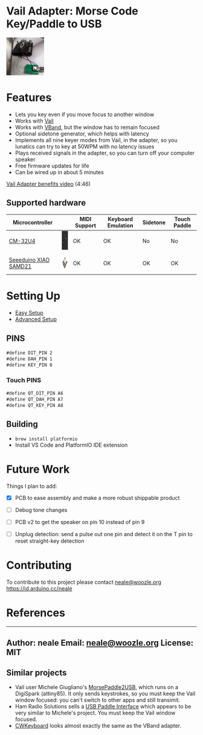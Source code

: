 # Vail Adapter: Morse Code Key/Paddle to USB

<img src="doc/vail-adapter-v2.jpg" width="100" height="100"> 


# Features

* Lets you key even if you move focus to another window
* Works with [Vail](https://vail.woozle.org/)
* Works with [VBand](https://hamradio.solutions/vband/), but the window has to remain focused
* Optional sidetone generator, which helps with latency
* Implements all nine keyer modes from Vail, in the adapter, so you lunatics can try to key at 50WPM with no latency issues
* Plays received signals in the adapter, so you can turn off your computer speaker
* Free firmware updates for life
* Can be wired up in about 5 minutes

[Vail Adapter benefits video](https://www.youtube.com/watch?v=XQ-mwdyLkOY) (4:46)

## Supported hardware

Microcontroller  |                                      | MIDI Support | Keyboard Emulation | Sidetone | Touch Paddle
------------------------------------------------------|-|-------------|--------------------|----------|--------------
[CM-32U4](https://wiki.dfrobot.com/Beetle_CM_32U4_SKU_DFR0816) | <img src="doc/DFR0816.jpg" width="50" height="50"> | OK | OK | No | No
[Seeeduino XIAO SAMD21](https://wiki.seeedstudio.com/Seeeduino-XIAO/) | <img src="doc/seeeduino_xiao_samd21.jpg" width="50" height="50"> | OK | OK | OK | OK

 



# Setting Up

* [Easy Setup](doc/easy-install.md)
* [Advanced Setup](doc/advanced-install.md)

## PINS

```
#define DIT_PIN 2
#define DAH_PIN 1
#define KEY_PIN 0
```

### Touch PINS
```
#define QT_DIT_PIN A6
#define QT_DAH_PIN A7
#define QT_KEY_PIN A8
```


## Building
+ `brew install platformio`
+ Install VS Code and PlatformIO IDE extension

# Future Work

Things I plan to add:

* [x] PCB to ease assembly and make a more robust shippable product
* [ ] Debug tone changes
* [ ] PCB v2 to get the speaker on pin 10 instead of pin 9
* [ ] Unplug detection: send a pulse out one pin and detect it on the T pin to reset straight-key detection


# Contributing
To contribute to this project please contact neale@woozle.org
https://id.arduino.cc/neale



# References 
---
Author: neale
Email: neale@woozle.org
License: MIT
---

## Similar projects

* Vail user Michele Giugliano's 
  [MorsePaddle2USB](https://github.com/mgiugliano/MorsePaddle2USB),
  which runs on a DigiSpark (attiny85). It only sends keystrokes, so you must keep the Vail
  window focused: you can't switch to other apps and still transimit.
* Ham Radio Solutions sells a 
  [USB Paddle Interface](https://hamradio.solutions/vband/)
  which appears to be very similar to Michele's project. You must keep the 
  Vail window focused.
* [CWKeyboard](https://github.com/kevintechie/CWKeyboard) looks almost 
  exactly the same as the VBand adapter.
